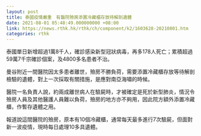 ```yaml
---
layout: post
title: 泰國疫情嚴重　有醫院殮房添置冷藏櫃存放待解剖遺體
date: 2021-08-01 05:48:49.000000000 +08:00
link: https://news.rthk.hk/rthk/ch/component/k2/1603628-20210801.htm
categories: rthk
---
```


泰國單日新增超過1萬8千人，確診感染新型冠狀病毒，再多178人死亡；累積超過59萬7千宗確診個案，及4800多名患者不治。

曼谷附近一間醫院因太多患者離世，殮房不勝負荷，需要添置冷藏櫃存放等待解剖檢驗的遺體，對上一次採取有關措施，是應對南亞海嘯的時候。

醫院一名負責人說，約兩成離世病人在驗屍時，才被確定是死於新型肺炎，情況令殮房人員及其他醫護人員難以負荷，殮房的地方亦不夠用，因此院方額外添置冷藏櫃，作暫存遺體之用。

報道說這間醫院的殮房，原本有10個冷藏櫃，通常每天最多進行7次驗屍，但面對新一波疫情，現時每日處理10多具遺體。
